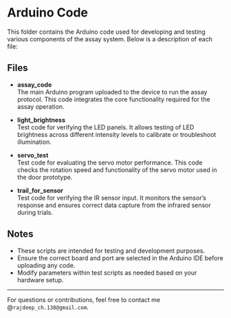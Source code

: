 # Arduino Code

This folder contains the Arduino code used for developing and testing various components of the assay system. Below is a description of each file:

## Files

- **assay_code**  
  The main Arduino program uploaded to the device to run the assay protocol. This code integrates the core functionality required for the assay operation.

- **light_brightness**  
  Test code for verifying the LED panels. It allows testing of LED brightness across different intensity levels to calibrate or troubleshoot illumination.

- **servo_test**  
  Test code for evaluating the servo motor performance. This code checks the rotation speed and functionality of the servo motor used in the door prototype.

- **trail_for_sensor**  
  Test code for verifying the IR sensor input. It monitors the sensor’s response and ensures correct data capture from the infrared sensor during trials.

## Notes

- These scripts are intended for testing and development purposes.
- Ensure the correct board and port are selected in the Arduino IDE before uploading any code.
- Modify parameters within test scripts as needed based on your hardware setup.

---

For questions or contributions, feel free to contact me @`rajdeep_ch.138@gmail.com`.
